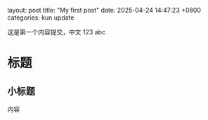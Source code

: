 layout: post
title:  "My first post"
date:   2025-04-24 14:47:23 +0800
categories: kun update

这是第一个内容提交，中文
123
abc
# 标题
## 小标题

内容
